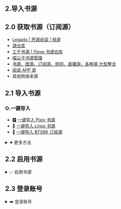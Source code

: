 ## 2.导入书源

## 2.0 获取书源（订阅源）
- [Legado | 开源阅读 | 频道](https://t.me/legado_channels)
- [源仓库](https://www.yckceo.com/yuedu/shuyuan/index.html)
- [三千书源 | Yiove 书源仓库](https://shuyuan.yiove.com)
- [喵公子书源管理](http://yuedu.miaogongzi.net/gx.html)
- [书源、图源、订阅源、规则、直播源、各种源 大型整合](https://source.zgqinc.gq)  
- [阅读 APP 源](https://legado.aoaostar.com)
- 其他网络来源


## 2.1 导入书源
### O.一键导入
- 🅿️ [一键导入 Pixiv 书源](https://loyc.xyz/b/cdx.html?src=legado://import/importonline?src=https://raw.githubusercontent.com/windyhusky/PixivSource/main/pixiv.json)
- 🦊 [一键导入 Linpx 书源](https://loyc.xyz/b/cdx.html?src=legado://import/importonline?src=https://raw.githubusercontent.com/windyhusky/PixivSource/main/linpx.json)
- 🐲 [一键导入 BTSRK 订阅源](https://loyc.xyz/b/cdx.html?src=legado://import/importonline?src=https://raw.githubusercontent.com/windyhusky/PixivSource/main/btsrk.json)

<details><summary> ➕ 更多方法 </summary>

请【**开启代理**】后，复制下面的【书源】链接
```
https://raw.githubusercontent.com/windyhusky/PixivSource/main/pixiv.json
```
```
https://raw.githubusercontent.com/windyhusky/PixivSource/main/linpx.json
```
以下导入方法任选其一即可
<details><summary> A. 文件导入 </summary>

### A.文件导入更简单
#### 1.下载书源/订阅源文件
Chrome 等浏览器可以打开 [这个网址](https://github.com/windyhusky/PixivSource) ，选择 **链接另存为** 或 **下载链接**，下载相应书源


#### 2.使用阅读打开
点击书源，选择用阅读打开

![img](pic/OpenInLegado.png)


#### 3.导入完成并启用书源/订阅源
![img](./pic/InportBookSourcePixiv.jpg)
</details>


<details><summary> B. 规则订阅 </summary>

### B.规则订阅易更新
#### 1. 打开【订阅】页面，点击【规则订阅】
![img](./pic/SubscribeEntry.png)


#### 2. 点击加号，粘贴链接，保存订阅
![img](./pic/SubscribeBoookSourcePixiv.jpg)


#### 3. 点击相应订阅规则，导入并启用/更新书源
![img](./pic/SubscribeHomePage.jpg)

**首次点击【订阅规则】 即可导入**

![img](./pic/InportBookSourcePixiv.jpg)

**导入之后，再次点击则会检查更新**
</details>


<details><summary> C. 网络导入 </summary>

### C.网络导入也方便
#### 1.打开【我的】页面，点击【书源管理】
![img](./pic/ImportOnlineBookSource1.jpg)


#### 2.点击右上角的三点菜单，选择【网络导入】
![img](./pic/ImportOnlineBookSource2.jpg)


#### 3.粘贴书源链接，点击确定
![img](./pic/ImportOnlineBookSource3.jpg)


#### 4.导入完成并启用书源
**如果导入失败，请开启代理，或过段时间重试**

![img](./pic/InportBookSourcePixiv.jpg)
</details>


<details><summary> D. Schema 链接导入 </summary>

### D.Schema 链接导入最方便【适用于书源提供方】
大多点击链接一键导入书源/订阅源，都是是采用了这种方式，如：**[喵公子书源管理](http://yuedu.miaogongzi.net/gx.html)**

#### 0.【书源提供方】为按钮等添加链接
大多一键导入书源/订阅源，都是采用了这种方式
> ```
> 可通过url唤起阅读进行一键导入,url格式: legado://import/{path}?src={url}
> path类型: bookSource,rssSource,replaceRule,textTocRule,httpTTS,theme,readConfig,addToBookshelf
> path类型解释: 书源,订阅源,替换规则,本地txt小说目录规则,在线朗读引擎,主题,阅读排版,添加到书架
> legado://import/addToBookshelf?src={url}
> ```
> 自官方API：https://github.com/gedoor/legado#api-


导入 Pixiv 书源的连接如下：
```
yuedu://booksource/importonline?src=https://raw.githubusercontent.com/windyhusky/PixivSource/main/pixiv.json
```
```
legado://import/bookSource?src=https://raw.githubusercontent.com/windyhusky/PixivSource/main/pixiv.json
```

#### 1.手机浏览器内点击链接，跳转阅读
浏览器打开：**[喵公子书源管理](http://yuedu.miaogongzi.net/gx.html)**

一键导入按钮的链接，即为下面这条链接：
```
yuedu://booksource/importonline?src=https://cdn05042023.gitlink.org.cn/api/v1/repos/yi-c/yd/raw/sy.json?ref=master&access_token=92edf695d430562349cbfac4009fda6ad36817dd
```

点击链接，跳转阅读
![img](pic/OpenInLegado.png)

#### 2.导入完成并启用书源
![img](./pic/InportBookSourcePixiv.jpg)
</details>


<details><summary> E. 书源订阅（ import 订阅源） </summary>

### E.书源订阅（ import 订阅源）
如果你已经导入了【书源订阅】（ import 订阅源），则可以用其导入书源

#### 1.打开“书源订阅”
点击 “书源订阅”（ import 订阅源）

![img](./pic/RssSourceImportLogo.png)

点击相应书源/订阅源，导入该源
 
![img](./pic/RssSourceImportWebpage.png)


#### 2.导入相关资源
点击书源，导入书源

![img](./pic/InportBookSourceLinpx.png)

点击订阅源，导入订阅源

![img](./pic/InportRssSourceBtsrk.png)
</details>
</details>


## 2.2 启用书源
<details><summary> ✅ 启用书源 </summary>

![img](https://telegra.ph/file/7b866f92fa9b556818206.png)

转载网站一般无需登录，基本上到这里就可以回到主页面，搜索书名看小说了

**正版付费网站，以及一些登陆后才能看所有小说的网站，都需要登录账号**
</details>

## 2.3 登录账号
<details><summary> ➡️ 登录账号 </summary>

### 0.【根据需要】开启代理工具
此处略过，请自行学习，**最好开启【全局代理】**


### 1.找到需要登录的书源
**点击右上角的三点菜单，选择【登录】,登录你的账号**

![img](./pic/PixivLogin1.jpg)


### 2.登录你的账号
登录成功后，点击右上角的对勾，关闭登录页面

![img](./pic/PixivLogin2.jpg)

对于Pixiv而言，**如果需要验证码，请更换代理，或过段时间再次尝试**
</details>